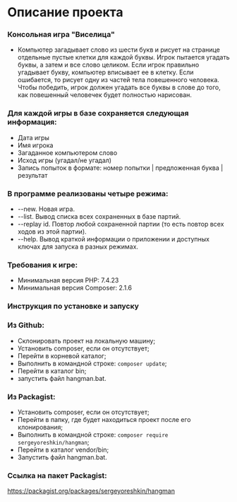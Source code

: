 # Описание проекта

### Консольная игра "Виселица"  
* Компьютер загадывает слово из шести букв и рисует на странице отдельные пустые клетки для каждой буквы. Игрок пытается угадать буквы, а затем и все слово целиком. Если игрок правильно угадывает букву, компьютер вписывает ее в клетку. Если ошибается, то рисует одну из частей тела повешенного человека. Чтобы победить, игрок должен угадать все буквы в слове до того, как повешенный человечек будет полностью нарисован.

### Для каждой игры в базе сохраняется следующая информация:
* Дата игры
* Имя игрока
* Загаданное компьютером слово
* Исход игры (угадал/не угадал)
* Запись попыток в формате: номер попытки | предложенная буква | результат

### В программе реализованы четыре режима:
* --new. Новая игра.
* --list. Вывод списка всех сохраненных в базе партий.
* --replay id. Повтор любой сохраненной партии (то есть повтор всех ходов из этой партии).
* --help. Вывод краткой информации о приложении и доступных ключах для запуска в разных режимах.

### Требования к игре:
* Минимальная версия PHP: 7.4.23 
* Минимальная версия Composer: 2.1.6

### Инструкция по установке и запуску 

### Из Github:

* Склонировать проект на локальную машину;
* Установить composer, если он отсутствует;
* Перейти в корневой каталог;
* Выполнить в командной строке: `composer update`;
* Перейти в каталог bin;
* запустить файл hangman.bat.

### Из Packagist:

* Установить composer, если он отсутствует;
* Перейти в папку, где будет находиться проект после его клонирования;
* Выполнить в командной строке: `composer require sergeyoreshkin/hangman`;
* Перейти в каталог vendor/bin;
* Запустить файл hangman.bat.

### Ссылка на пакет Packagist:
https://packagist.org/packages/sergeyoreshkin/hangman
